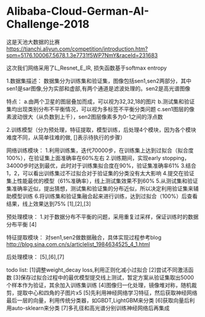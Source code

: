 # Alibaba-Cloud-German-AI-Challenge-2018
这是天池大数据的比赛
https://tianchi.aliyun.com/competition/introduction.htm?spm=5176.100067.5678.1.3e7731f5WP7NmY&raceId=231683

这次我们网络采用了L_Resnet_E_IR, 损失函数基于softmax entropy

1.数据集描述：
数据集分为训练集和验证集，图像包括sen1,sen2两部分，其中sen1是sar图像,分为实部和虚部,有两个通道是滤波处理的。sen2是高光谱图像

特点：
a.由两个卫星的图层叠加而成，可以视为32,32,18的图片
b.测试集和验证集均出现类别分布不平衡情况，可以视为多标签不平衡分类问题
c.sen1图层的像素波动很大（从负数到上千），sen2图层像素多为0-1之间的浮点数

2.训练模型（分为预处理，特征提取，模型训练，后处理4个模块，因为各个模块难度不同，从简单往难的做, []表示待执行的步骤）

网络训练模块：
1.利用训练集，迭代70000步，在训练集上达到过拟合（拟合度100%），在验证集上面准确率在60%左右
2.训练期间，实现early stopping，34000步时达到最优，此时对于训练集拟合度在90%，验证集准确率61%
3.结合1，2，可以看出训练集过不过拟合对于验证集的分类没有太大影响
4.提交在验证集上性能最优的模型（61%准确率），线上测试集效果不到60%
5.从测试集和验证集准确率近似，提出猜想，测试集和验证集的分布近似，所以决定利用验证集来辅助模型训练
6.将训练集和验证集融合起来进行训练，达到过拟合（100%）后查看结果，线上效果达到75%
[1],[2],[3]

预处理模块：
1.对于数据分布不平衡的问题，采用重复过采样，保证训练时的数据分布平衡
[4]

特征提取模块：
对sen1,sen2做数据融合，具体实现过程参考blog http://blog.sina.com.cn/s/articlelist_1984634525_4_1.html

后处理模块：
[5],[6],[7]

todo list:
[1]调整weight_decay loss,利用正则化减小过拟合
[2]尝试不同激活函数
[3]保存过拟合过程中的最优模型提交线上测试，暂定方案从验证集取出5000个样本作为验证，其余加入训练集训练
[4]图像归一化处理，镜像堆对称，随机裁剪，提取中心和四角的子图片x5
[5]先利用神经网络学习特征，然后获取神经网络最后一层的向量，利用传统分类器，如GBDT,LightGBM来分类
[6]获取向量后利用auto-sklearn来分类
[7]多孔径和高光谱分别训练神经网络后再集成


​
